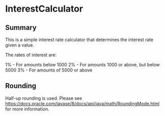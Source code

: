 # InterestCalculator

## Summary

This is a simple interest rate calculator that determines the interest rate given a value.

The rates of interest are:

1% - For amounts below 1000
2% - For amounts 1000 or above, but below 5000
3% - For amounts of 5000 or above

## Rounding

Half-up rounding is used. Please see https://docs.oracle.com/javase/8/docs/api/java/math/RoundingMode.html for more information.

